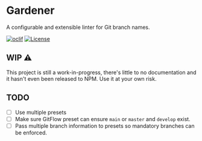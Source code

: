# Gardener
A configurable and extensible linter for Git branch names.

[![oclif](https://img.shields.io/badge/cli-oclif-brightgreen.svg)](https://oclif.io)
[![License](https://img.shields.io/npm/l/gardener.svg)](https://github.com/Juanelorganelo/gardener/blob/main/package.json)

## WIP :warning:
This project is still a work-in-progress, there's little to no documentation and it hasn't even been released to NPM. Use it at your own risk.

## TODO
- [ ] Use multiple presets
- [ ] Make sure GitFlow preset can ensure `main` or `master` and `develop` exist.
- [ ] Pass multiple branch information to presets so mandatory branches can be enforced.
